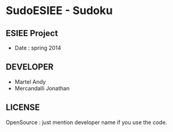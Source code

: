 SudoESIEE - Sudoku
=====================

## ESIEE Project

* Date : spring 2014


## DEVELOPER

* Martel Andy
* Mercandalli Jonathan


## LICENSE

OpenSource : just mention developer name if you use the code.
